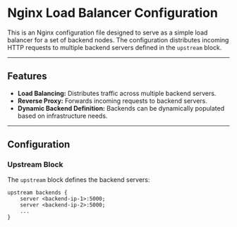 # Nginx Load Balancer Configuration

This is an Nginx configuration file designed to serve as a simple load balancer for a set of backend nodes. The configuration distributes incoming HTTP requests to multiple backend servers defined in the `upstream` block.

---

## Features

- **Load Balancing:** Distributes traffic across multiple backend servers.
- **Reverse Proxy:** Forwards incoming requests to backend servers.
- **Dynamic Backend Definition:** Backends can be dynamically populated based on infrastructure needs.

---

## Configuration

### Upstream Block
The `upstream` block defines the backend servers:
```nginx
upstream backends {
    server <backend-ip-1>:5000;
    server <backend-ip-2>:5000;
    ...
}
